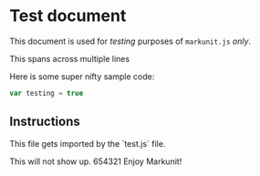 # Test document
This document is used for <em>testing</em> purposes of `markunit.js` _only_.

This spans
across multiple
lines

Here is some super nifty sample code:
```js
var testing = true
```
## Instructions
<p>This file gets imported by the `test.js` file.</p>
This will <x>not</x> show up.
654321
<!-- The `test.js` is not interpreted as code, since it's in a <p> element -->
Enjoy Markunit!
